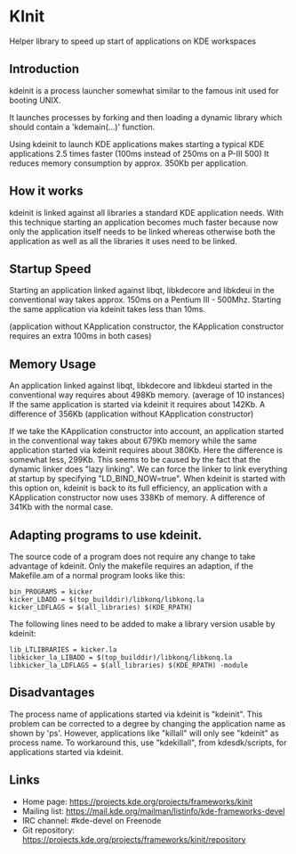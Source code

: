 # KInit

Helper library to speed up start of applications on KDE workspaces

## Introduction

kdeinit is a process launcher somewhat similar to the famous init used for
booting UNIX.

It launches processes by forking and then loading a dynamic library which
should contain a 'kdemain(...)' function.

Using kdeinit to launch KDE applications makes starting a typical KDE
applications 2.5 times faster (100ms instead of 250ms on a P-III 500) It
reduces memory consumption by approx. 350Kb per application.


## How it works

kdeinit is linked against all libraries a standard KDE application needs. With
this technique starting an application becomes much faster because now only the
application itself needs to be linked whereas otherwise both the application as
well as all the libraries it uses need to be linked.


## Startup Speed

Starting an application linked against libqt, libkdecore and libkdeui in the
conventional way takes approx. 150ms on a Pentium III - 500Mhz.  Starting the
same application via kdeinit takes less than 10ms.

(application without KApplication constructor, the KApplication constructor
requires an extra 100ms in both cases)


## Memory Usage

An application linked against libqt, libkdecore and libkdeui started in the
conventional way requires about 498Kb memory.  (average of 10 instances) If the
same application is started via kdeinit it requires about 142Kb. A difference
of 356Kb (application without KApplication constructor)

If we take the KApplication constructor into account, an application started in
the conventional way takes about 679Kb memory while the same application
started via kdeinit requires about 380Kb. Here the difference is somewhat less,
299Kb. This seems to be caused by the fact that the dynamic linker does "lazy
linking". We can force the linker to link everything at startup by specifying
"LD\_BIND\_NOW=true". When kdeinit is started with this option on, kdeinit is
back to its full efficiency, an application with a KApplication constructor now
uses 338Kb of memory.  A difference of 341Kb with the normal case.


## Adapting programs to use kdeinit.

The source code of a program does not require any change to take advantage of
kdeinit. Only the makefile requires an adaption, if the Makefile.am of a normal
program looks like this:

    bin_PROGRAMS = kicker
    kicker_LDADD = $(top_builddir)/libkonq/libkonq.la
    kicker_LDFLAGS = $(all_libraries) $(KDE_RPATH)

The following lines need to be added to make a library version usable by
kdeinit:

    lib_LTLIBRARIES = kicker.la
    libkicker_la_LIBADD = $(top_builddir)/libkonq/libkonq.la
    libkicker_la_LDFLAGS = $(all_libraries) $(KDE_RPATH) -module


## Disadvantages

The process name of applications started via kdeinit is "kdeinit". This problem
can be corrected to a degree by changing the application name as shown by 'ps'.
However, applications like "killall" will only see "kdeinit" as process name.
To workaround this, use "kdekillall", from kdesdk/scripts, for applications
started via kdeinit.


## Links

- Home page: <https://projects.kde.org/projects/frameworks/kinit>
- Mailing list: <https://mail.kde.org/mailman/listinfo/kde-frameworks-devel>
- IRC channel: #kde-devel on Freenode
- Git repository: <https://projects.kde.org/projects/frameworks/kinit/repository>
